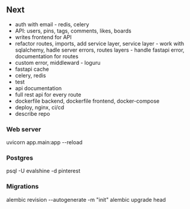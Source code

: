## Next
- auth with email - redis, celery
- API: users, pins, tags, comments, likes, boards
- writes frontend for API
- refactor routes, imports, add service layer, service layer - work with sqlalchemy, hadle server errors, routes layers - handle fastapi error, documentation for routes
- custom error, middleward - loguru
- fastapi cache
- celery, redis
- test
- api documentation
- full rest api for every route
- dockerfile backend, dockerfile frontend, docker-compose
- deploy, nginx, ci/cd
- describe repo

### Web server
uvicorn app.main:app --reload

### Postgres
psql -U evalshine -d pinterest

### Migrations
alembic revision --autogenerate -m "init"
alembic upgrade head
